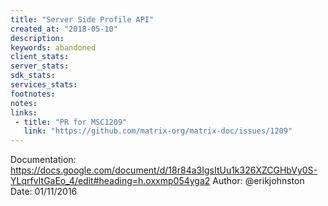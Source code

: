 ```yaml
---
title: "Server Side Profile API"
created_at: "2018-05-10"
description:
keywords: abandoned
client_stats:
server_stats:
sdk_stats:
services_stats:
footnotes:
notes:
links:
 - title: "PR for MSC1209"
   link: "https://github.com/matrix-org/matrix-doc/issues/1209"
---
```

Documentation: https://docs.google.com/document/d/18r84a3IgsItUu1k326XZCGHbVy0S-YLqrfvItGaEo_4/edit#heading=h.oxxmp054yga2
Author: @erikjohnston
Date: 01/11/2016

